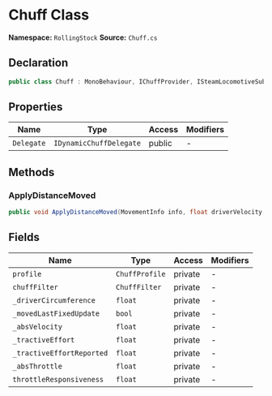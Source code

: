 # Chuff Class

**Namespace:** `RollingStock`
**Source:** `Chuff.cs`

## Declaration

```csharp
public class Chuff : MonoBehaviour, IChuffProvider, ISteamLocomotiveSubcomponent, CullingManager.ICullingEventHandler
```

## Properties

| Name | Type | Access | Modifiers |
|------|------|--------|-----------|
| `Delegate` | `IDynamicChuffDelegate` | public | - |

## Methods

### ApplyDistanceMoved

```csharp
public void ApplyDistanceMoved(MovementInfo info, float driverVelocity, float absReverser, float absThrottle, float driverPhase)
```

## Fields

| Name | Type | Access | Modifiers |
|------|------|--------|-----------|
| `profile` | `ChuffProfile` | private | - |
| `chuffFilter` | `ChuffFilter` | private | - |
| `_driverCircumference` | `float` | private | - |
| `_movedLastFixedUpdate` | `bool` | private | - |
| `_absVelocity` | `float` | private | - |
| `_tractiveEffort` | `float` | private | - |
| `_tractiveEffortReported` | `float` | private | - |
| `_absThrottle` | `float` | private | - |
| `throttleResponsiveness` | `float` | private | - |

